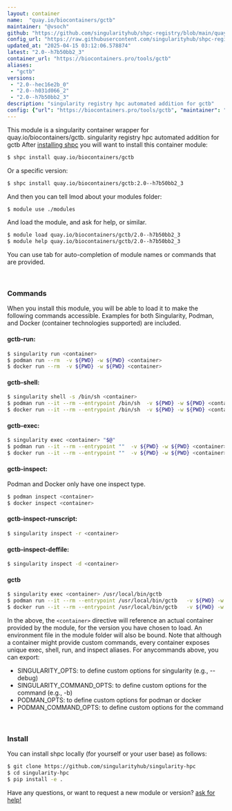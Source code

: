 ```yaml
---
layout: container
name:  "quay.io/biocontainers/gctb"
maintainer: "@vsoch"
github: "https://github.com/singularityhub/shpc-registry/blob/main/quay.io/biocontainers/gctb/container.yaml"
config_url: "https://raw.githubusercontent.com/singularityhub/shpc-registry/main/quay.io/biocontainers/gctb/container.yaml"
updated_at: "2025-04-15 03:12:06.578874"
latest: "2.0--h7b50bb2_3"
container_url: "https://biocontainers.pro/tools/gctb"
aliases:
 - "gctb"
versions:
 - "2.0--hec16e2b_0"
 - "2.0--h031d066_2"
 - "2.0--h7b50bb2_3"
description: "singularity registry hpc automated addition for gctb"
config: {"url": "https://biocontainers.pro/tools/gctb", "maintainer": "@vsoch", "description": "singularity registry hpc automated addition for gctb", "latest": {"2.0--h7b50bb2_3": "sha256:f179926f49de57f6b4895ad37889f95288d6ef98b6b425e854939ed3ce5b7ead"}, "tags": {"2.0--hec16e2b_0": "sha256:e43572f640df477ed441c770ffe645b43d075b9abed060eb579915bdec97d2a8", "2.0--h031d066_2": "sha256:d05efac776e958b32da3cb593c829bd24249908b80ebfc93172e62eb74979d53", "2.0--h7b50bb2_3": "sha256:f179926f49de57f6b4895ad37889f95288d6ef98b6b425e854939ed3ce5b7ead"}, "docker": "quay.io/biocontainers/gctb", "aliases": {"gctb": "/usr/local/bin/gctb"}}
---
```


This module is a singularity container wrapper for quay.io/biocontainers/gctb.
singularity registry hpc automated addition for gctb
After [installing shpc](#install) you will want to install this container module:


```bash
$ shpc install quay.io/biocontainers/gctb
```

Or a specific version:

```bash
$ shpc install quay.io/biocontainers/gctb:2.0--h7b50bb2_3
```

And then you can tell lmod about your modules folder:

```bash
$ module use ./modules
```

And load the module, and ask for help, or similar.

```bash
$ module load quay.io/biocontainers/gctb/2.0--h7b50bb2_3
$ module help quay.io/biocontainers/gctb/2.0--h7b50bb2_3
```

You can use tab for auto-completion of module names or commands that are provided.

<br>

### Commands

When you install this module, you will be able to load it to make the following commands accessible.
Examples for both Singularity, Podman, and Docker (container technologies supported) are included.

#### gctb-run:

```bash
$ singularity run <container>
$ podman run --rm  -v ${PWD} -w ${PWD} <container>
$ docker run --rm  -v ${PWD} -w ${PWD} <container>
```

#### gctb-shell:

```bash
$ singularity shell -s /bin/sh <container>
$ podman run --it --rm --entrypoint /bin/sh  -v ${PWD} -w ${PWD} <container>
$ docker run --it --rm --entrypoint /bin/sh  -v ${PWD} -w ${PWD} <container>
```

#### gctb-exec:

```bash
$ singularity exec <container> "$@"
$ podman run --it --rm --entrypoint ""  -v ${PWD} -w ${PWD} <container> "$@"
$ docker run --it --rm --entrypoint ""  -v ${PWD} -w ${PWD} <container> "$@"
```

#### gctb-inspect:

Podman and Docker only have one inspect type.

```bash
$ podman inspect <container>
$ docker inspect <container>
```

#### gctb-inspect-runscript:

```bash
$ singularity inspect -r <container>
```

#### gctb-inspect-deffile:

```bash
$ singularity inspect -d <container>
```


#### gctb

```bash
$ singularity exec <container> /usr/local/bin/gctb
$ podman run --it --rm --entrypoint /usr/local/bin/gctb   -v ${PWD} -w ${PWD} <container> -c " $@"
$ docker run --it --rm --entrypoint /usr/local/bin/gctb   -v ${PWD} -w ${PWD} <container> -c " $@"
```



In the above, the `<container>` directive will reference an actual container provided
by the module, for the version you have chosen to load. An environment file in the
module folder will also be bound. Note that although a container
might provide custom commands, every container exposes unique exec, shell, run, and
inspect aliases. For anycommands above, you can export:

 - SINGULARITY_OPTS: to define custom options for singularity (e.g., --debug)
 - SINGULARITY_COMMAND_OPTS: to define custom options for the command (e.g., -b)
 - PODMAN_OPTS: to define custom options for podman or docker
 - PODMAN_COMMAND_OPTS: to define custom options for the command

<br>

### Install

You can install shpc locally (for yourself or your user base) as follows:

```bash
$ git clone https://github.com/singularityhub/singularity-hpc
$ cd singularity-hpc
$ pip install -e .
```

Have any questions, or want to request a new module or version? [ask for help!](https://github.com/singularityhub/singularity-hpc/issues)